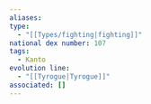 ```yaml
---
aliases: 
type:
  - "[[Types/fighting|fighting]]"
national dex number: 107
tags:
  - Kanto
evolution line:
  - "[[Tyrogue|Tyrogue]]"
associated: []
---
```

